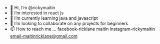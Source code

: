 - 👋 Hi, I’m @rickymaitin
- 👀 I’m interested in react js
- 🌱 I’m currently learning java and javascript
- 💞️ I’m looking to collaborate on any projects for beginners
- 📫 How to reach me ...
facebook-ricklane maitin
instagram-rickymaitin
email-maitinricklane@gmail.com

<!---
rickymaitin/rickymaitin is a ✨ special ✨ repository because its `README.md` (this file) appears on your GitHub profile.
You can click the Preview link to take a look at your changes.
--->
